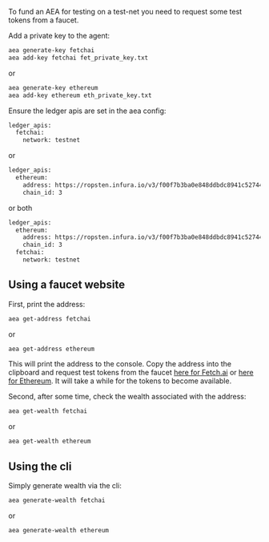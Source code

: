 
To fund an AEA for testing on a test-net you need to request some test tokens from a faucet.

Add a private key to the agent:
``` bash
aea generate-key fetchai
aea add-key fetchai fet_private_key.txt
```
or
``` bash
aea generate-key ethereum
aea add-key ethereum eth_private_key.txt
```

Ensure the ledger apis are set in the aea config:
``` bash
ledger_apis:
  fetchai:
    network: testnet
```
or 
``` bash
ledger_apis:
  ethereum:
    address: https://ropsten.infura.io/v3/f00f7b3ba0e848ddbdc8941c527447fe
    chain_id: 3
```
or both
``` bash
ledger_apis:
  ethereum:
    address: https://ropsten.infura.io/v3/f00f7b3ba0e848ddbdc8941c527447fe
    chain_id: 3
  fetchai:
    network: testnet
```

## Using a faucet website

First, print the address:
``` bash
aea get-address fetchai
```
or 
``` bash
aea get-address ethereum
```

This will print the address to the console. Copy the address into the clipboard and request test tokens from the faucet <a href="https://explore-testnet.fetch.ai/tokentap" target=_blank>here for Fetch.ai</a> or <a href="https://faucet.metamask.io/" target=_blank>here for Ethereum</a>. It will take a while for the tokens to become available.

Second, after some time, check the wealth associated with the address:
``` bash
aea get-wealth fetchai
```
or
``` bash
aea get-wealth ethereum
```

## Using the cli
Simply generate wealth via the cli:
``` bash
aea generate-wealth fetchai
```
or 
``` bash
aea generate-wealth ethereum
```

<br />
